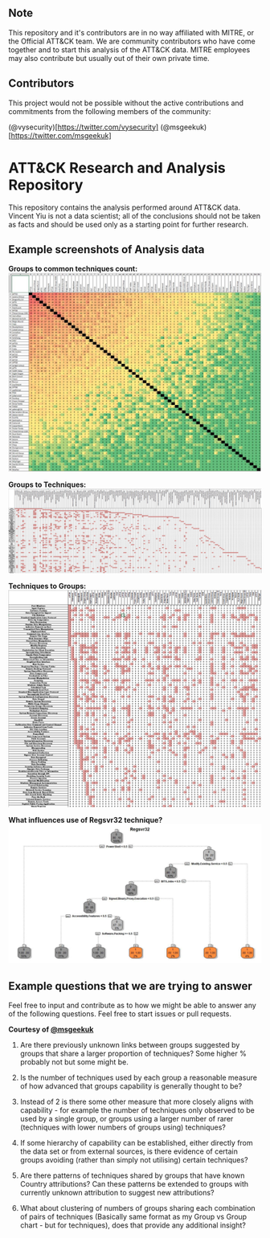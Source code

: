 ## Note

This repository and it's contributors are in no way affiliated with MITRE, or the Official ATT&CK team. We are community contributors who have come together and to start this analysis of the ATT&CK data. MITRE employees may also contribute but usually out of their own private time.

## Contributors

This project would not be possible without the active contributions and commitments from the following members of the community:

(@vysecurity)[https://twitter.com/vysecurity]
(@msgeekuk)[https://twitter.com/msgeekuk]

# ATT&CK Research and Analysis Repository

This repository contains the analysis performed around ATT&CK data. Vincent Yiu is not a data scientist; all of the conclusions should not be taken as facts and should be used only as a starting point for further research.

## Example screenshots of Analysis data

**Groups to common techniques count:** ![Groups to common techniques count](Screenshots/Group_Technique_Common.jpg)

**Groups to Techniques:** ![Groups to Techniques](Screenshots/GroupXTechnique.png)

**Techniques to Groups:** ![Techniques to Groups](Screenshots/TechniqueXGroup.png)

**What influences use of Regsvr32 technique?** ![Decision Tree for Regsvr32](Screenshots/Decision_Tree_Regsvr32.jpg)

## Example questions that we are trying to answer

Feel free to input and contribute as to how we might be able to answer any of the following questions. Feel free to start issues or pull requests.

**Courtesy of [@msgeekuk](https://twitter.com/msgeekuk)**

1) Are there previously unknown links between groups suggested by groups that share a larger proportion of techniques? Some higher % probably not but some might be.

2) Is the number of techniques used by each group a reasonable measure of how advanced that groups capability is generally thought to be?

3) Instead of 2 is there some other measure that more closely aligns with capability - for example the number of techniques only observed to be used by a single group, or groups using a larger number of rarer (techniques with lower numbers of groups using) techniques?

4) If some hierarchy of capability can be established, either directly from the data set or from external sources, is there evidence of certain groups avoiding (rather than simply not utilising) certain techniques?

5) Are there patterns of techniques shared by groups that have known Country attributions? Can these patterns be extended to groups with currently unknown attribution to suggest new attributions?

6) What about clustering of numbers of groups sharing each combination of pairs of techniques (Basically same format as my Group vs Group chart - but for techniques), does that provide any additional insight?